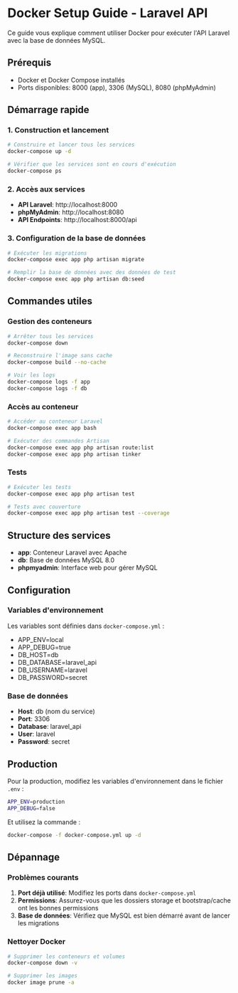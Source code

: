 # Docker Setup Guide - Laravel API

Ce guide vous explique comment utiliser Docker pour exécuter l'API Laravel avec la base de données MySQL.

## Prérequis

- Docker et Docker Compose installés
- Ports disponibles: 8000 (app), 3306 (MySQL), 8080 (phpMyAdmin)

## Démarrage rapide

### 1. Construction et lancement

```bash
# Construire et lancer tous les services
docker-compose up -d

# Vérifier que les services sont en cours d'exécution
docker-compose ps
```

### 2. Accès aux services

- **API Laravel**: http://localhost:8000
- **phpMyAdmin**: http://localhost:8080
- **API Endpoints**: http://localhost:8000/api

### 3. Configuration de la base de données

```bash
# Exécuter les migrations
docker-compose exec app php artisan migrate

# Remplir la base de données avec des données de test
docker-compose exec app php artisan db:seed
```

## Commandes utiles

### Gestion des conteneurs

```bash
# Arrêter tous les services
docker-compose down

# Reconstruire l'image sans cache
docker-compose build --no-cache

# Voir les logs
docker-compose logs -f app
docker-compose logs -f db
```

### Accès au conteneur

```bash
# Accéder au conteneur Laravel
docker-compose exec app bash

# Exécuter des commandes Artisan
docker-compose exec app php artisan route:list
docker-compose exec app php artisan tinker
```

### Tests

```bash
# Exécuter les tests
docker-compose exec app php artisan test

# Tests avec couverture
docker-compose exec app php artisan test --coverage
```

## Structure des services

- **app**: Conteneur Laravel avec Apache
- **db**: Base de données MySQL 8.0
- **phpmyadmin**: Interface web pour gérer MySQL

## Configuration

### Variables d'environnement

Les variables sont définies dans `docker-compose.yml` :
- APP_ENV=local
- APP_DEBUG=true
- DB_HOST=db
- DB_DATABASE=laravel_api
- DB_USERNAME=laravel
- DB_PASSWORD=secret

### Base de données

- **Host**: db (nom du service)
- **Port**: 3306
- **Database**: laravel_api
- **User**: laravel
- **Password**: secret

## Production

Pour la production, modifiez les variables d'environnement dans le fichier `.env` :

```bash
APP_ENV=production
APP_DEBUG=false
```

Et utilisez la commande :

```bash
docker-compose -f docker-compose.yml up -d
```

## Dépannage

### Problèmes courants

1. **Port déjà utilisé**: Modifiez les ports dans `docker-compose.yml`
2. **Permissions**: Assurez-vous que les dossiers storage et bootstrap/cache ont les bonnes permissions
3. **Base de données**: Vérifiez que MySQL est bien démarré avant de lancer les migrations

### Nettoyer Docker

```bash
# Supprimer les conteneurs et volumes
docker-compose down -v

# Supprimer les images
docker image prune -a
